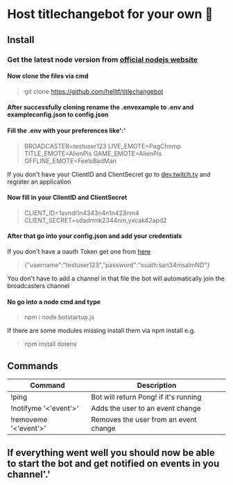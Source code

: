 # Host titlechangebot for your own  :robot:

## Install

### Get the latest node version from [official nodejs website](https://nodejs.org/en/download/)

#### Now clone the files via cmd

> git clone <https://github.com/helltf/titlechangebot>

#### After successfully cloning rename the **.envexample** to **.env** and **exampleconfig.json** to **config.json**

#### Fill the .env with your preferences like':'

>BROADCASTER=testuser123
>LIVE_EMOTE=PagChomp
>TITLE_EMOTE=AlienPls
>GAME_EMOTE=AlienPls
>OFFLINE_EMOTE=FeelsBadMan

If you don't  have your ClientID and ClientSecret go to [dev.twitch.tv](https.dev.twitch.tv) and register an application

#### Now fill in your ClientID and ClientSecret

>CLIENT_ID=1svndl1n4343n4n1n423nm4
>CLIENT_SECRET=sdadnmk2344nm,yxcak42apd2

#### After that go into your config.json and add your credentials

If you don't have a oauth Token get one from [here](https://twitchapps.com/tmi/)
>{"username":"testuser123","password":"ouath:san34msalmND"}

You don't have to add a channel in that file the bot will automatically join the broadcasters channel

#### No go into a node cmd and type

>npm i
>node botstartup.js

If there are some modules missing install them via npm install e.g.
>npm install dotenv

## Commands

Command|Description
--------------|-----------------------
!ping|Bot will return Pong! if it's running
!notifyme '<'event'>'| Adds the user to an event change
!removeme '<'event'>'| Removes the user from an event change

## If everything went well you should now be able to start the bot and get notified on events in you channel'.'
